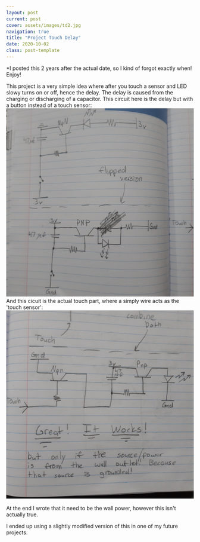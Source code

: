```yaml
---
layout: post
current: post
cover: assets/images/td2.jpg
navigation: true
title: "Project Touch Delay"
date: 2020-10-02
class: post-template
---
```


*I posted this 2 years after the actual date, so I kind of forgot exactly when!
Enjoy!

This project is a very simple idea where after you touch a sensor and LED slowy turns on or off, hence the delay. The delay is caused from the 
charging or discharging of a capacitor. 
This circuit here is the delay but with a button instead of a touch sensor: ![](assets/images/td1.jpg)
And this cicuit is the actual touch part, where a simply wire acts as the 'touch sensor': ![](assets/images/td2.jpg)

At the end I wrote that it need to be the wall power, however this isn't actually true. 

I ended up using a slightly modified version of this in one of my future projects.
